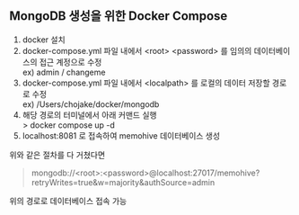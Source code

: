 ## MongoDB 생성을 위한 Docker Compose
1. docker 설치
2. docker-compose.yml 파일 내에서 \<root\> \<password\> 를 임의의 데이터베이스의 접근 계정으로 수정  
ex) admin / changeme
3. docker-compose.yml 파일 내에서 \<localpath\> 를 로컬의 데이터 저장할 경로로 수정  
ex) /Users/chojake/docker/mongodb
4. 해당 경로의 터미널에서 아래 커맨드 실행  
\> docker compose up -d  
5. localhost:8081 로 접속하여 memohive 데이터베이스 생성

위와 같은 절차를 다 거쳤다면
> mongodb://\<root>:\<password>@localhost:27017/memohive?retryWrites=true&w=majority&authSource=admin

위의 경로로 데이터베이스 접속 가능
